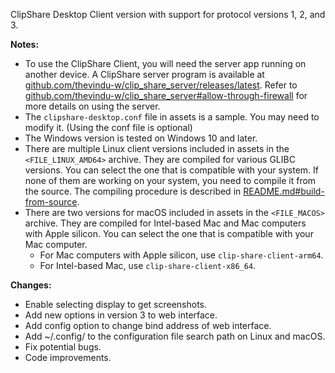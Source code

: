 ClipShare Desktop Client version <VERSION> with support for protocol versions 1, 2, and 3.

**Notes:**
- To use the ClipShare Client, you will need the server app running on another device. A ClipShare server program is available at [github.com/thevindu-w/clip_share_server/releases/latest](https://github.com/thevindu-w/clip_share_server/releases/latest). Refer to [github.com/thevindu-w/clip_share_server#allow-through-firewall](https://github.com/thevindu-w/clip_share_server#allow-through-firewall) for more details on using the server.
- The `clipshare-desktop.conf` file in assets is a sample. You may need to modify it. (Using the conf file is optional)
- The Windows version is tested on Windows 10 and later.
- There are multiple Linux client versions included in assets in the `<FILE_LINUX_AMD64>` archive. They are compiled for various GLIBC versions. You can select the one that is compatible with your system. If none of them are working on your system, you need to compile it from the source. The compiling procedure is described in [README.md#build-from-source](https://github.com/thevindu-w/clip_share_desktop#build-from-source).
- There are two versions for macOS included in assets in the `<FILE_MACOS>` archive. They are compiled for Intel-based Mac and Mac computers with Apple silicon. You can select the one that is compatible with your Mac computer.
  - For Mac computers with Apple silicon, use `clip-share-client-arm64`.
  - For Intel-based Mac, use `clip-share-client-x86_64`.

**Changes:**
- Enable selecting display to get screenshots.
- Add new options in version 3 to web interface.
- Add config option to change bind address of web interface.
- Add ~/.config/ to the configuration file search path on Linux and macOS.
- Fix potential bugs.
- Code improvements.